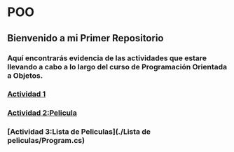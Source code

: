 # POO

## Bienvenido a mi Primer Repositorio

### Aquí encontrarás evidencia de las actividades que estare llevando a cabo a lo largo del curso de Programación Orientada a Objetos.

### [Actividad 1](./Setup/README.md)

### [Actividad 2:Pelicula](./Pelicula/Program.cs)

### [Actividad 3:Lista de Peliculas](./Lista de peliculas/Program.cs)
